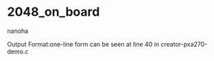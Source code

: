 2048_on_board
=============

nanoha

Output Format:one-line form can be seen at line 40 in creator-pxa270-demo.c
